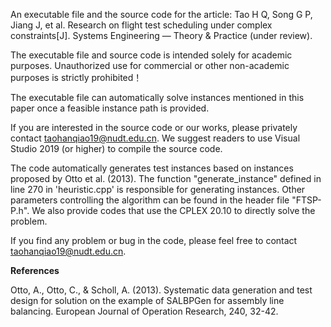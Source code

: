 An executable file and the source code for the article: Tao H Q, Song G P, Jiang J, et al. Research on flight test scheduling under complex constraints[J]. Systems Engineering — Theory & Practice (under review).

The executable file and source code is intended solely for academic purposes. Unauthorized use for commercial or other non-academic purposes is strictly prohibited！

The executable file can automatically solve instances mentioned in this paper once a feasible instance path is provided.

If you are interested in the source code or our works, please privately contact taohanqiao19@nudt.edu.cn. We suggest readers to use Visual Studio 2019 (or higher) to compile the source code.

The code automatically generates test instances based on instances proposed by Otto et al. (2013). The function "generate_instance" defined in line 270 in 'heuristic.cpp' is responsible for generating instances.
Other parameters controlling the algorithm can be found in the header file "FTSP-P.h".
We also provide codes that use the CPLEX 20.10 to directly solve the problem.

If you find any problem or bug in the code, please feel free to contact taohanqiao19@nudt.edu.cn.

**References**

Otto, A., Otto, C., & Scholl, A. (2013). Systematic data generation and test design for solution on the example of SALBPGen for assembly line balancing. European Journal of Operation Research, 240, 32-42.
